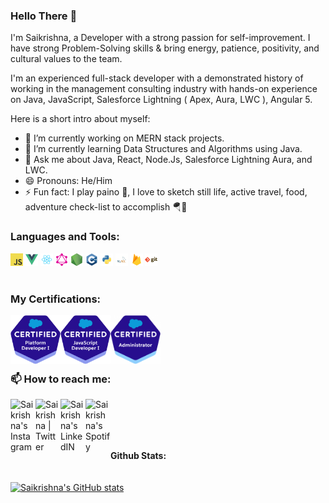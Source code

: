 ### Hello There 👋


<!-- **saikrishnaDsk/saikrishnaDsk** is a ✨ _special_ ✨ repository because its `README.md` (this file) appears on your GitHub profile. -->
I'm Saikrishna, a Developer with a strong passion for self-improvement. I have strong Problem-Solving skills & bring energy, patience, positivity, and cultural values to the team. 

I'm an experienced full-stack developer with a demonstrated history of working in the management consulting industry with hands-on experience on Java, JavaScript, Salesforce Lightning ( Apex, Aura, LWC ), Angular 5.

Here is a short intro about myself:

- 🔭 I’m currently working on MERN stack projects.
- 🌱 I’m currently learning Data Structures and Algorithms using Java.
- 💬 Ask me about Java, React, Node.Js, Salesforce Lightning Aura, and LWC. 
- 😄 Pronouns: He/Him
- ⚡ Fun fact: I play paino 🎹, I love to sketch still life, active travel, food, adventure check-list to accomplish 🪂🌉


### **Languages and Tools:**

<code><img height="20" src="https://raw.githubusercontent.com/github/explore/80688e429a7d4ef2fca1e82350fe8e3517d3494d/topics/javascript/javascript.png"></code>
<code><img height="20" src="https://raw.githubusercontent.com/github/explore/80688e429a7d4ef2fca1e82350fe8e3517d3494d/topics/vue/vue.png"></code>
<code><img height="20" src="https://raw.githubusercontent.com/github/explore/80688e429a7d4ef2fca1e82350fe8e3517d3494d/topics/react/react.png"></code>
<code><img height="20" src="https://raw.githubusercontent.com/github/explore/5c058a388828bb5fde0bcafd4bc867b5bb3f26f3/topics/graphql/graphql.png"></code>
<code><img height="20" src="https://raw.githubusercontent.com/github/explore/80688e429a7d4ef2fca1e82350fe8e3517d3494d/topics/nodejs/nodejs.png"></code>
<code><img height="20" src="https://raw.githubusercontent.com/github/explore/80688e429a7d4ef2fca1e82350fe8e3517d3494d/topics/cpp/cpp.png"></code>
<code><img height="20" src="https://raw.githubusercontent.com/github/explore/80688e429a7d4ef2fca1e82350fe8e3517d3494d/topics/python/python.png"></code>
<code><img height="20" src="https://raw.githubusercontent.com/github/explore/80688e429a7d4ef2fca1e82350fe8e3517d3494d/topics/mysql/mysql.png"></code>
<code><img height="20" src="https://raw.githubusercontent.com/github/explore/80688e429a7d4ef2fca1e82350fe8e3517d3494d/topics/firebase/firebase.png"></code>
<code><img height="20" src="https://raw.githubusercontent.com/github/explore/80688e429a7d4ef2fca1e82350fe8e3517d3494d/topics/git/git.png"></code>
<br /> <br />

### **My Certifications:**

<a href="#">
  <img align="left" alt="PD1-certificate" width="80px" src="https://github.com/saikrishnaDsk/saikrishnaDsk/blob/main/2021-03_Badge_SF-Certified_Platform-Developer-I_High-Res.png" />
</a>
<a href="#">
  <img align="left" alt="Js-dev-certificate" width="80px" src="https://github.com/saikrishnaDsk/saikrishnaDsk/blob/main/2021-03_Badge_SF-Certified_JavaScript-Developer-I_High-Res.png" />
</a>
<a href="#">
  <img align="left" alt="admin-certificate" width="80px" src="https://github.com/saikrishnaDsk/saikrishnaDsk/blob/main/SF-Certified_Administrator-768x753.png"/>
</a>
<br />
<br />
<br />
<br />

### 📫 **How to reach me:**

<a href="https://www.instagram.com/saikrishna_dsk/">
  <img align="left" alt="Saikrishna's Instagram" width="40px" src="https://raw.githubusercontent.com/hussainweb/hussainweb/main/icons/instagram.png" />
</a>
<a href="https://twitter.com/DSkrishnaa">
  <img align="left" alt="Saikrishna | Twitter" width="40px" src="https://raw.githubusercontent.com/peterthehan/peterthehan/master/assets/twitter.svg" />
</a>
<a href="https://www.linkedin.com/in/saikrishna-dsk/">
  <img align="left" alt="Saikrishna's LinkedIN" width="40px" src="https://raw.githubusercontent.com/peterthehan/peterthehan/master/assets/linkedin.svg" />
</a>
<a href="https://open.spotify.com/user/4iiqpog2omav06lslk7ig2jyn?si=gVUHO9bQQV2f2KsHkYmnJw">
  <img align="left" alt="Saikrishna's Spotify" width="40px" src="https://raw.githubusercontent.com/peterthehan/peterthehan/master/assets/spotify.svg" />
</a>
<br /><br /><br /><br />

**Github Stats:**<br /><br /><br />
[![Saikrishna's GitHub stats](https://github-readme-stats.vercel.app/api?username=saikrishnaDsk&show_icons=true&theme=radical)](https://github.com/saikrishnaDsk/github-readme-stats)



